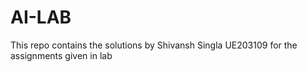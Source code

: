 # AI-LAB
This repo contains the solutions by Shivansh Singla UE203109 for the assignments given in lab
